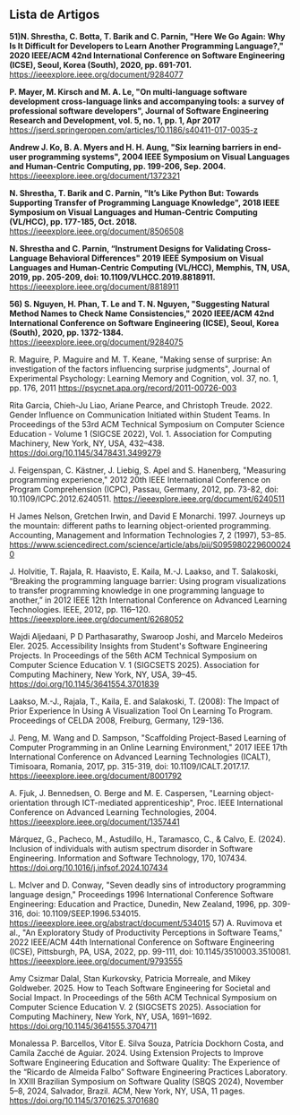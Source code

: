 ## Lista de Artigos

**51)N. Shrestha, C. Botta, T. Barik and C. Parnin, "Here We Go Again: Why Is It Difficult for Developers to Learn Another Programming Language?," 2020 IEEE/ACM 42nd International Conference on Software Engineering (ICSE), Seoul, Korea (South), 2020, pp. 691-701.**
https://ieeexplore.ieee.org/document/9284077

**P. Mayer, M. Kirsch and M. A. Le, "On multi-language software development cross-language links and accompanying tools: a survey of professional software developers", Journal of Software Engineering Research and Development, vol. 5, no. 1, pp. 1, Apr 2017**
https://jserd.springeropen.com/articles/10.1186/s40411-017-0035-z


**Andrew J. Ko, B. A. Myers and H. H. Aung, "Six learning barriers in end-user programming systems", 2004 IEEE Symposium on Visual Languages and Human-Centric Computing, pp. 199-206, Sep. 2004.**
https://ieeexplore.ieee.org/document/1372321

**N. Shrestha, T. Barik and C. Parnin, "It’s Like Python But: Towards Supporting Transfer of Programming Language Knowledge", 2018 IEEE Symposium on Visual Languages and Human-Centric Computing (VL/HCC), pp. 177-185, Oct. 2018.**
https://ieeexplore.ieee.org/document/8506508

**N. Shrestha and C. Parnin,  “Instrument Designs for Validating Cross-Language Behavioral Differences" 2019 IEEE Symposium on Visual Languages and Human-Centric Computing (VL/HCC), Memphis, TN, USA, 2019, pp. 205-209, doi: 10.1109/VLHCC.2019.8818911.**
https://ieeexplore.ieee.org/document/8818911


**56) S. Nguyen, H. Phan, T. Le and T. N. Nguyen, "Suggesting Natural Method Names to Check Name Consistencies," 2020 IEEE/ACM 42nd International Conference on Software Engineering (ICSE), Seoul, Korea (South), 2020, pp. 1372-1384.**
https://ieeexplore.ieee.org/document/9284075

R. Maguire, P. Maguire and M. T. Keane, "Making sense of surprise: An investigation of the factors influencing surprise judgments", Journal of Experimental Psychology: Learning Memory and Cognition, vol. 37, no. 1, pp. 176, 2011 https://psycnet.apa.org/record/2011-00726-003


Rita Garcia, Chieh-Ju Liao, Ariane Pearce, and Christoph Treude. 2022. Gender Influence on Communication Initiated within Student Teams. In Proceedings of the 53rd ACM Technical Symposium on Computer Science Education - Volume 1 (SIGCSE 2022), Vol. 1. Association for Computing Machinery, New York, NY, USA, 432–438. https://doi.org/10.1145/3478431.3499279


J. Feigenspan, C. Kästner, J. Liebig, S. Apel and S. Hanenberg, "Measuring programming experience," 2012 20th IEEE International Conference on Program Comprehension (ICPC), Passau, Germany, 2012, pp. 73-82, doi: 10.1109/ICPC.2012.6240511.
https://ieeexplore.ieee.org/document/6240511

H James Nelson, Gretchen Irwin, and David E Monarchi. 1997. Journeys up the mountain: different paths to learning object-oriented programming. Accounting, Management and Information Technologies 7, 2 (1997), 53–85.
https://www.sciencedirect.com/science/article/abs/pii/S0959802296000240

J. Holvitie, T. Rajala, R. Haavisto, E. Kaila, M.-J. Laakso, and T. Salakoski, “Breaking the programming language barrier: Using program visualizations to transfer programming knowledge in one programming language to another,” in 2012 IEEE 12th International Conference on Advanced Learning Technologies. IEEE, 2012, pp. 116–120.
https://ieeexplore.ieee.org/document/6268052

Wajdi Aljedaani, P D Parthasarathy, Swaroop Joshi, and Marcelo Medeiros Eler. 2025. Accessibility Insights from Student's Software Engineering Projects. In Proceedings of the 56th ACM Technical Symposium on Computer Science Education V. 1 (SIGCSETS 2025). Association for Computing Machinery, New York, NY, USA, 39–45. https://doi.org/10.1145/3641554.3701839


Laakso, M.-J., Rajala, T., Kaila, E. and Salakoski, T. (2008): The Impact of Prior Experience In Using A Visualization Tool On Learning To Program. Proceedings of CELDA 2008, Freiburg, Germany, 129-136.


J. Peng, M. Wang and D. Sampson, "Scaffolding Project-Based Learning of Computer Programming in an Online Learning Environment," 2017 IEEE 17th International Conference on Advanced Learning Technologies (ICALT), Timisoara, Romania, 2017, pp. 315-319, doi: 10.1109/ICALT.2017.17.
https://ieeexplore.ieee.org/document/8001792

A. Fjuk, J. Bennedsen, O. Berge and M. E. Caspersen, "Learning object-orientation through ICT-mediated apprenticeship", Proc. IEEE International Conference on Advanced Learning Technologies, 2004.
https://ieeexplore.ieee.org/document/1357441

Márquez, G., Pacheco, M., Astudillo, H., Taramasco, C., & Calvo, E. (2024). Inclusion of individuals with autism spectrum disorder in Software Engineering. Information and Software Technology, 170, 107434. https://doi.org/10.1016/j.infsof.2024.107434


L. McIver and D. Conway, "Seven deadly sins of introductory programming language design," Proceedings 1996 International Conference Software Engineering: Education and Practice, Dunedin, New Zealand, 1996, pp. 309-316, doi: 10.1109/SEEP.1996.534015.
https://ieeexplore.ieee.org/abstract/document/534015
57) A. Ruvimova et al., "An Exploratory Study of Productivity Perceptions in Software Teams," 2022 IEEE/ACM 44th International Conference on Software Engineering (ICSE), Pittsburgh, PA, USA, 2022, pp. 99-111, doi: 10.1145/3510003.3510081.
https://ieeexplore.ieee.org/document/9793555

Amy Csizmar Dalal, Stan Kurkovsky, Patricia Morreale, and Mikey Goldweber. 2025. How to Teach Software Engineering for Societal and Social Impact. In Proceedings of the 56th ACM Technical Symposium on Computer Science Education V. 2 (SIGCSETS 2025). Association for Computing Machinery, New York, NY, USA, 1691–1692. https://doi.org/10.1145/3641555.3704711


Monalessa P. Barcellos, Vítor E. Silva Souza, Patrícia Dockhorn Costa, and Camila Zacché de Aguiar. 2024. Using Extension Projects to Improve Software Engineering Education and Software Quality: The Experience of the “Ricardo de Almeida Falbo” Software Engineering Practices Laboratory. In XXIII Brazilian Symposium on Software Quality (SBQS 2024), November 5–8, 2024, Salvador, Brazil. ACM, New York, NY, USA, 11 pages. https://doi.org/10.1145/3701625.3701680


